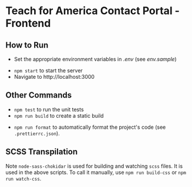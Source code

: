 # Teach for America Contact Portal - Frontend

## How to Run

- Set the appropriate environment variables in *.env* (see *env.sample*)
* `npm start` to start the server
* Navigate to http://localhost:3000

## Other Commands

* `npm test` to run the unit tests
* `npm run build` to create a static build
- `npm run format` to automatically format the project's code (see `.prettierrc.json`).

## SCSS Transpilation

Note `node-sass-chokidar` is used for building and watching `scss` files. It is
used in the above scripts. To call it manually, use `npm run build-css` or `npm run watch-css`.
